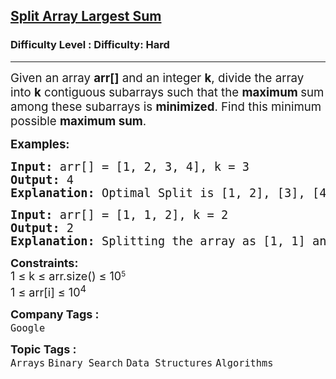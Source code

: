 <h2><a href="https://www.geeksforgeeks.org/problems/split-array-largest-sum--141634/1?page=5&company=Google&sortBy=submissions">Split Array Largest Sum</a></h2><h3>Difficulty Level : Difficulty: Hard</h3><hr><div class="problems_problem_content__Xm_eO"><p><span style="font-size: 14pt;">Given an array <strong>arr[]</strong> and an integer <strong>k</strong>, divide the array into <strong>k</strong> contiguous subarrays such that the <strong>maximum </strong>sum among these subarrays is <strong>minimized</strong>. Find this minimum possible <strong>maximum sum</strong>.<br></span></p>
<p><strong><span style="font-size: 14pt;">Examples:</span></strong></p>
<pre><strong><span style="font-size: 14pt;">Input: </span></strong><span style="font-size: 14pt;">arr[] = [1, 2, 3, 4], k = 3</span><strong><span style="font-size: 14pt;"><br>Output: </span></strong><span style="font-size: 14pt;">4</span><strong><span style="font-size: 14pt;"><br>Explanation: </span></strong><span style="font-size: 14pt;">Optimal Split is [1, 2], [3], [4]. Maximum sum of all subarrays is 4, which is minimum possible for 3 splits.<br></span></pre>
<pre><strong><span style="font-size: 14pt;">Input: </span></strong><span style="font-size: 14pt;">arr[] = [1, 1, 2], k = 2<br></span><strong><span style="font-size: 14pt;">Output: </span></strong><span style="font-size: 14pt;">2<br></span><strong><span style="font-size: 14pt;">Explanation: </span></strong><span style="font-size: 14pt;">Splitting the array as [1, 1] and [2] is optimal. This results in a maximum sum subarray of 2.</span></pre>
<p style="font-family: -apple-system, BlinkMacSystemFont, 'Segoe UI', Roboto, Oxygen, Ubuntu, Cantarell, 'Open Sans', 'Helvetica Neue', sans-serif; white-space: normal;"><span style="font-size: 18px;"><strong>Constraints:<br></strong>1 ≤</span><span style="font-size: 18px;"> k</span><span style="font-size: 18px;">&nbsp;≤</span><span style="font-size: 18px;"> arr.size() </span><span style="font-size: 18px;">≤ 10</span><sup>5<br></sup><span style="font-size: 18px;">1 ≤ arr[i] ≤ 10<sup>4</sup></span></p></div><p><span style=font-size:18px><strong>Company Tags : </strong><br><code>Google</code>&nbsp;<br><p><span style=font-size:18px><strong>Topic Tags : </strong><br><code>Arrays</code>&nbsp;<code>Binary Search</code>&nbsp;<code>Data Structures</code>&nbsp;<code>Algorithms</code>&nbsp;